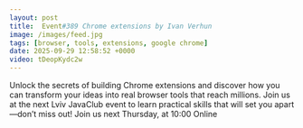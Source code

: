 ```yaml
---
layout: post
title:  Event#389 Chrome extensions by Ivan Verhun
image: /images/feed.jpg
tags: [browser, tools, extensions, google chrome]
date: 2025-09-29 12:58:52 +0000
video: tDeopKydc2w
---
```


Unlock the secrets of building Chrome extensions and discover how you can transform your ideas into real browser tools that reach millions. Join us at the next Lviv JavaClub event to learn practical skills that will set you apart—don’t miss out!
Join us next Thursday, at 10:00 Online
